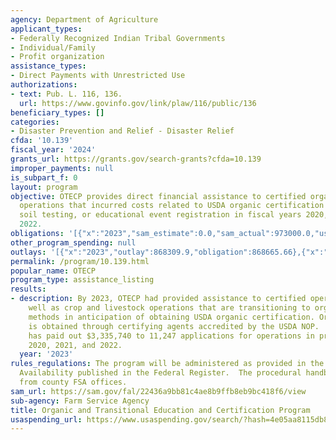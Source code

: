 ```yaml
---
agency: Department of Agriculture
applicant_types:
- Federally Recognized Indian Tribal Governments
- Individual/Family
- Profit organization
assistance_types:
- Direct Payments with Unrestricted Use
authorizations:
- text: Pub. L. 116, 136.
  url: https://www.govinfo.gov/link/plaw/116/public/136
beneficiary_types: []
categories:
- Disaster Prevention and Relief - Disaster Relief
cfda: '10.139'
fiscal_year: '2024'
grants_url: https://grants.gov/search-grants?cfda=10.139
improper_payments: null
is_subpart_f: 0
layout: program
objective: OTECP provides direct financial assistance to certified organic and transitional
  operations that incurred costs related to USDA organic certification or renewal,
  soil testing, or educational event registration in fiscal years 2020, 2021, and
  2022.
obligations: '[{"x":"2023","sam_estimate":0.0,"sam_actual":973000.0,"usa_spending_actual":868665.66},{"x":"2024","sam_estimate":0.0,"sam_actual":6613.0,"usa_spending_actual":4750.55},{"x":"2025","sam_estimate":0.0,"sam_actual":0.0,"usa_spending_actual":902.46}]'
other_program_spending: null
outlays: '[{"x":"2023","outlay":868309.9,"obligation":868665.66},{"x":"2024","outlay":3293.0,"obligation":4750.55},{"x":"2025","outlay":902.46,"obligation":902.46}]'
permalink: /program/10.139.html
popular_name: OTECP
program_type: assistance_listing
results:
- description: By 2023, OTECP had provided assistance to certified operations, as
    well as crop and livestock operations that are transitioning to organic production
    methods in anticipation of obtaining USDA organic certification. Organic certification
    is obtained through certifying agents accredited by the USDA NOP.   To date, OTECP
    has paid out $3,335,740 to 11,247 applications for operations in program years
    2020, 2021, and 2022.
  year: '2023'
rules_regulations: The program will be administered as provided in the Notice of Funds
  Availability published in the Federal Register.  The procedural handbook is available
  from county FSA offices.
sam_url: https://sam.gov/fal/22436a9bb81c4ae8b9ffb8eb9bc418f6/view
sub-agency: Farm Service Agency
title: Organic and Transitional Education and Certification Program
usaspending_url: https://www.usaspending.gov/search/?hash=4e05aa8115db8eacf566c8ce7abcba0c
---
```

